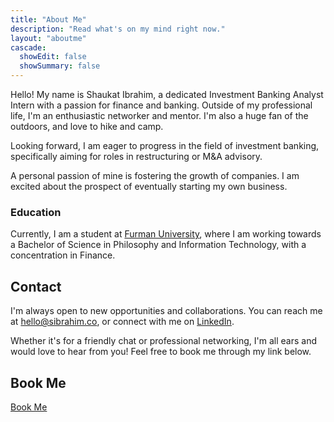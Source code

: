 ```yaml
---
title: "About Me"
description: "Read what's on my mind right now."
layout: "aboutme"
cascade:
  showEdit: false
  showSummary: false
---
```



Hello! My name is Shaukat Ibrahim, a dedicated Investment Banking Analyst Intern with a passion for finance and banking. Outside of my professional life, I'm an enthusiastic networker and mentor. I'm also a huge fan of the outdoors, and love to hike and camp.

Looking forward, I am eager to progress in the field of investment banking, specifically aiming for roles in restructuring or M&A advisory.

A personal passion of mine is fostering the growth of companies. I am excited about the prospect of eventually starting my own business.

### Education

Currently, I am a student at [Furman University](https://www.furman.edu/), where I am working towards a Bachelor of Science in Philosophy and Information Technology, with a concentration in Finance.

## Contact

I'm always open to new opportunities and collaborations. You can reach me at [hello@sibrahim.co](mailto:hello@sibrahim.co), or connect with me on [LinkedIn](https://linkedin.com/in/shaukatibrahim).

Whether it's for a friendly chat or professional networking, I'm all ears and would love to hear from you! Feel free to book me through my link below.

## Book Me
[Book Me](https://cal.com/shaukat)